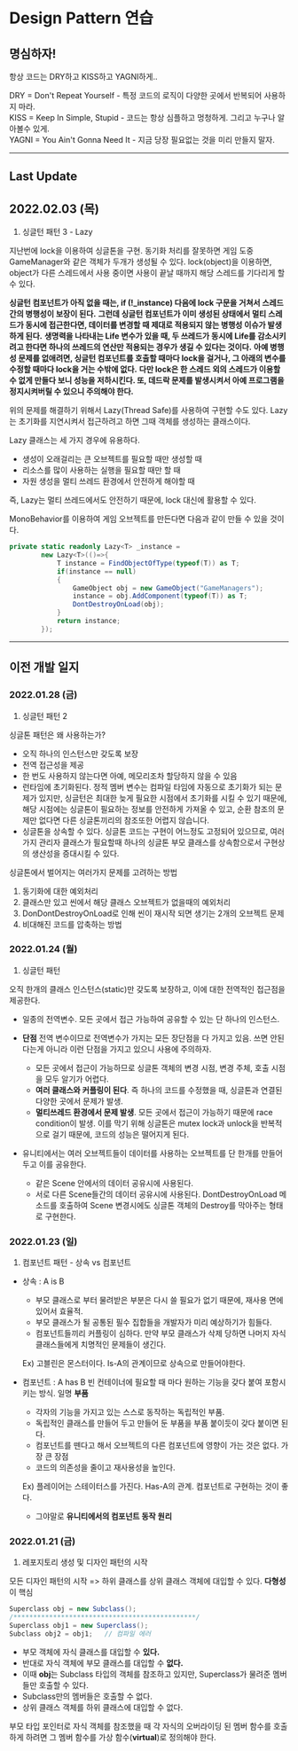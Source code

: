# Design Pattern 연습

## 명심하자!
항상 코드는 DRY하고 KISS하고 YAGNI하게..

DRY = Don't Repeat Yourself     - 특정 코드의 로직이 다양한 곳에서 반복되어 사용하지 마라.\
KISS = Keep In Simple, Stupid   - 코드는 항상 심플하고 멍청하게. 그리고 누구나 알아볼수 있게.\
YAGNI = You Ain't Gonna Need It - 지금 당장 필요없는 것을 미리 만들지 말자.

---------------------------------------------------------------

## Last Update

## 2022.02.03 (목)

1. 싱글턴 패턴 3 - Lazy<T>

지난번에 lock을 이용하여 싱글톤을 구현. 동기화 처리를 잘못하면 게임 도중 GameManager와 같은 객체가 두개가 생성될 수 있다. lock(object)을 이용하면, object가 다른 스레드에서 사용 중이면 사용이 끝날 때까지 해당 스레드를 기다리게 할 수 있다.

**싱글턴 컴포넌트가 아직 없을 때는, if (!_instance) 다음에 lock 구문을 거쳐서 스레드 간의 병행성이 보장이 된다.**
**그런데 싱글턴 컴포넌트가 이미 생성된 상태에서 멀티 스레드가 동시에 접근한다면, 데이터를 변경할 때 제대로 적용되지 않는 병행성 이슈가 발생하게 된다.**
**생명력을 나타내는 Life 변수가 있을 때, 두 쓰레드가 동시에 Life를 감소시키려고 한다면 하나의 쓰레드의 연산만 적용되는 경우가 생길 수 있다는 것이다.**
**아예 병행성 문제를 없애려면, 싱글턴 컴포넌트를 호출할 때마다 lock을 걸거나, 그 아래의 변수를 수정할 때마다 lock을 거는 수밖에 없다.**
**다만 lock은 한 스레드 외의 스레드가 이용할 수 없게 만들다 보니 성능을 저하시킨다. 또, 데드락 문제를 발생시켜서 아예 프로그램을 정지시켜버릴 수 있으니 주의해야 한다.**


위의 문제를 해결하기 위해서 Lazy<T>(Thread Safe)를 사용하여 구현할 수도 있다.
Lazy<T>는 초기화를 지연시켜서 접근하려고 하면 그때 객체를 생성하는 클래스이다.

Lazy 클래스는 세 가지 경우에 유용하다.
- 생성이 오래걸리는 큰 오브젝트를 필요할 때만 생성할 때
- 리소스를 많이 사용하는 실행을 필요할 때만 할 때
- 자원 생성을 멀티 쓰레드 환경에서 안전하게 해야할 때

즉, Lazy는 멀티 쓰레드에서도 안전하기 때문에, lock 대신에 활용할 수 있다.

MonoBehavior를 이용하여 게임 오브젝트를 만든다면 다음과 같이 만들 수 있을 것이다.
```C#
private static readonly Lazy<T> _instance = 
        new Lazy<T>(()=>{
            T instance = FindObjectOfType(typeof(T)) as T;
            if(instance == null)
            {
                GameObject obj = new GameObject("GameManagers");
                instance = obj.AddComponent(typeof(T)) as T;
                DontDestroyOnLoad(obj);
            }
            return instance;
        });
```

------------------------------------------------------

## 이전 개발 일지

### 2022.01.28 (금)

1. 싱글턴 패턴 2

싱글톤 패턴은 왜 사용하는가?

- 오직 하나의 인스턴스만 갖도록 보장
- 전역 접근성을 제공
- 한 번도 사용하지 않는다면 아예, 메모리조차 할당하지 않을 수 있음
- 런타임에 초기화된다. 정적 멤버 변수는 컴파일 타임에 자동으로 초기화가 되는 문제가 있지만, 싱글턴은 최대한 늦게 필요한 시점에서 초기화를 시킬 수 있기 때문에, 해당 시점에는 싱글톤이 필요하는 정보를 안전하게 가져올 수 있고, 순환 참조의 문제만 없다면 다른 싱글톤끼리의 참조또한 어렵지 않습니다.
- 싱글톤을 상속할 수 있다. 싱글톤 코드는 구현이 어느정도 고정되어 있으므로, 여러가지 관리자 클래스가 필요할때 하나의 싱글톤 부모 클래스를 상속함으로서 구현상의 생산성을 증대시킬 수 있다.


싱글톤에서 벌어지는 여러가지 문제를 고려하는 방법
1) 동기화에 대한 예외처리
2) 클래스만 있고 씬에서 해당 클래스 오브젝트가 없을때의 예외처리
3) DonDontDestroyOnLoad로 인해 씬이 재시작 되면 생기는 2개의 오브젝트 문제
4) 비대해진 코드를 압축하는 방법


### 2022.01.24 (월)

1. 싱글턴 패턴

오직 한개의 클래스 인스턴스(static)만 갖도록 보장하고, 이에 대한 전역적인 접근점을 제공한다.
- 일종의 전역변수. 모든 곳에서 접근 가능하여 공유할 수 있는 단 하나의 인스턴스.

- **단점**
전역 변수이므로 전역변수가 가지는 모든 장단점을 다 가지고 있음. 쓰면 안된다는게 아니라 이런 단점을 가지고 있으니
사용에 주의하자.
	- 모든 곳에서 접근이 가능하므로 싱글톤 객체의 변경 시점, 변경 주체, 호출 시점을 모두 알기가 어렵다.
	- **여러 클래스와 커플링이 된다**. 즉 하나의 코드를 수정했을 때, 싱글톤과 연결된 다양한 곳에서 문제가 발생.
	- **멀티쓰레드 환경에서 문제 발생**. 모든 곳에서 접근이 가능하기 때문에 race condition이 발생. 이를 막기 위해 싱글톤은 mutex lock과 unlock을 반복적으로 걸기 때문에, 코드의 성능은 떨어지게 된다.

- 유니티에서는 여러 오브젝트들이 데이터를 사용하는 오브젝트를 단 한개를 만들어두고 이를 공유한다.

	- 같은 Scene 안에서의 데이터 공유시에 사용된다.
	- 서로 다른 Scene들간의 데이터 공유시에 사용된다. DontDestroyOnLoad 메소드를 호출하여 Scene 변경시에도 싱글톤 객체의 Destroy를 막아주는 형태로 구현한다.


### 2022.01.23 (일)

1. 컴포넌트 패턴 - 상속 vs 컴포넌트

- 상속 : A is B

	- 부모 클래스로 부터 물려받은 부분은 다시 쓸 필요가 없기 때문에, 재사용 면에 있어서 효율적.
	- 부모 클래스가 될 공통된 필수 집합들을 개발자가 미리 예상하기가 힘들다.
	- 컴포넌트들끼리 커플링이 심하다. 만약 부모 클래스가 삭제 당하면 나머지 자식 클래스들에게 치명적인 문제들이 생긴다.
	
	Ex) 고블린은 몬스터이다. Is-A의 관계이므로 상속으로 만들어야한다.


- 컴포넌트 : A has B
	빈 컨테이너에 필요할 때 마다 원하는 기능을 갖다 붙여 포함시키는 방식. 일명 **부품**

	- 각자의 기능을 가지고 있는 스스로 동작하는 독립적인 부품.
	- 독립적인 클래스를 만들어 두고 만들어 둔 부품을 부품 붙이듯이 갖다 붙이면 된다.
	- 컴포넌트를 뗀다고 해서 오브젝트의 다른 컴포넌트에 영향이 가는 것은 없다. 가장 큰 장점
	- 코드의 의존성을 줄이고 재사용성을 높인다.

	Ex) 플레이어는 스테이터스를 가진다. Has-A의 관계. 컴포넌트로 구현하는 것이 좋다.

	- 그야말로 **유니티에서의 컴포넌트 동작 원리**


### 2022.01.21 (금)

1. 레포지토리 생성 및 디자인 패턴의 시작

모든 디자인 패턴의 시작 => 하위 클래스를 상위 클래스 객체에 대입할 수 있다.
**다형성**이 핵심

```C#
Superclass obj = new Subclass();
/**********************************************/
Superclass obj1 = new Superclass();
Subclass obj2 = obj1;   // 컴파일 에러
```
- 부모 객체에 자식 클래스를 대입할 수 **있다.**
- 반대로 자식 객체에 부모 클래스를 대입할 수 **없다.**
- 이때 **obj**는 Subclass 타입의 객체를 참조하고 있지만, Superclass가 물려준 멤버들만 호출할 수 있다.
- Subclass만의 멤버들은 호출할 수 없다.
- 상위 클래스 객체를 하위 클래스에 대입할 수 없다.

부모 타입 포인터로 자식 객체를 참조했을 때 각 자식의 오버라이딩 된 멤버 함수를 호출하게 하려면 그 멤버 함수를 가상 함수(**virtual**)로 정의해야 한다.